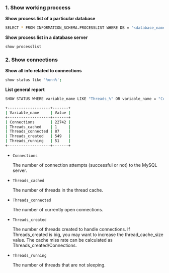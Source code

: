 
### 1. Show working proccess

**Show process list of a particular database**
```bash
SELECT * FROM INFORMATION_SCHEMA.PROCESSLIST WHERE DB = "<database_name>";
```

**Show process list in a database server**
```bash
show processlist
```

### 2. Show connections 

**Show all info related to connections**
```bash
show status like '%onn%';
```


**List general report**
```bash
SHOW STATUS WHERE variable_name LIKE "Threads_%" OR variable_name = "Connections";

+-------------------+-------+
| Variable_name     | Value |
+-------------------+-------+
| Connections       | 22742 |
| Threads_cached    | 1     |
| Threads_connected | 87    |
| Threads_created   | 549   |
| Threads_running   | 51    |
+-------------------+-------+

```
- `Connections`
  
  The number of connection attempts (successful or not) to the MySQL server.
- `Threads_cached`
  
  The number of threads in the thread cache.
- `Threads_connected`
  
  The number of currently open connections.
- `Threads_created`
  
  The number of threads created to handle connections. If Threads_created is big, you may want to increase the thread_cache_size value. The cache miss rate can be calculated as Threads_created/Connections.
- `Threads_running`
  
  The number of threads that are not sleeping.




